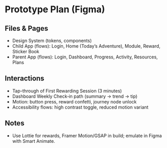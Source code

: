 # Prototype Plan (Figma)

## Files & Pages
- Design System (tokens, components)
- Child App (flows): Login, Home (Today’s Adventure), Module, Reward, Sticker Book
- Parent App (flows): Login, Dashboard, Progress, Activity, Resources, Plans

## Interactions
- Tap-through of First Rewarding Session (3 minutes)
- Dashboard Weekly Check‑in path (summary → trend → tip)
- Motion: button press, reward confetti, journey node unlock
- Accessibility flows: high contrast toggle, reduced motion variant

## Notes
- Use Lottie for rewards, Framer Motion/GSAP in build; emulate in Figma with Smart Animate.
